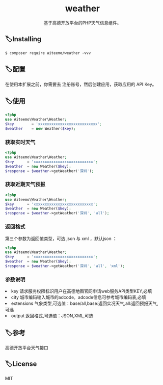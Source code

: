 <h1 align="center"> weather </h1>

<p align="center"> 基于高德开放平台的PHP天气信息组件。</p>


## 🏷Installing

```shell
$ composer require aiteemo/weather -vvv
```

## 🏷配置
在使用本扩展之前，你需要去 注册账号，然后创建应用，获取应用的 API Key。
## 🏷使用

```php
<?php
use Aiteemo\Weather\Weather;
$key        = 'xxxxxxxxxxxxxxxxxxxxxxxxxxx';
$weather    = new Weather($key);
```
### 获取实时天气
```php
<?php
use Aiteemo\Weather\Weather;
$key      = 'xxxxxxxxxxxxxxxxxxxxxxxxxxx';
$weather  = new Weather($key);
$response = $weather->getWeather('深圳');
```

### 获取近期天气预报
```php
<?php
use Aiteemo\Weather\Weather;
$key      = 'xxxxxxxxxxxxxxxxxxxxxxxxxxx';
$weather  = new Weather($key);
$response = $weather->getWeather('深圳', 'all');
```
### 返回格式
第三个参数为返回值类型，可选 json 与 xml ，默认json ：
```php
<?php
use Aiteemo\Weather\Weather;
$key      = 'xxxxxxxxxxxxxxxxxxxxxxxxxxx';
$weather  = new Weather($key);
$response = $weather->getWeather('深圳', 'all', 'xml');
```

### 参数说明
<li>key         请求服务权限标识用户在高德地图官网申请web服务API类型KEY,必填</li>
<li>city        城市编码输入城市的adcode，adcode信息可参考城市编码表,必填</li>
<li>extensions  气象类型,可选值：base/all,base:返回实况天气,all:返回预报天气,可选</li>
<li>output      返回格式,可选值：JSON,XML,可选</li>

## 🏷参考
高德开放平台天气接口

## 🏷License
MIT
